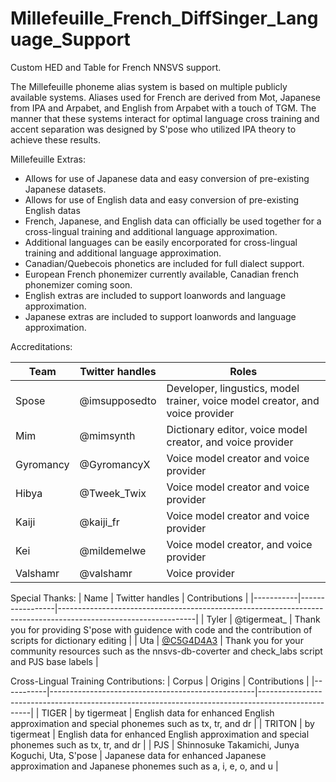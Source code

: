 # Millefeuille_French_DiffSinger_Language_Support
Custom HED and Table for French NNSVS support.

The Millefeuille phoneme alias system is based on multiple publicly available systems. Aliases used for French are derived from Mot, Japanese from IPA and Arpabet, and English from Arpabet with a touch of TGM. The manner that these systems interact for optimal language cross training and accent separation was designed by S'pose who utilized IPA theory to achieve these results.

Millefeuille Extras:
- Allows for use of Japanese data and easy conversion of pre-existing Japanese datasets.
- Allows for use of English data and easy conversion of pre-existing English datas
- French, Japanese, and English data can officially be used together for a cross-lingual training and additional language approximation.
- Additional languages can be easily encorporated for cross-lingual training and additional language approximation.
- Canadian/Quebecois phonetics are included for full dialect support.
- European French phonemizer currently available, Canadian french phonemizer coming soon.
- English extras are included to support loanwords and language approximation.
- Japanese extras are included to support loanwords and language approximation.

Accreditations:

|   Team    | Twitter handles |                                     Roles                                     |
|-----------|-----------------|-------------------------------------------------------------------------------|
|   Spose   |  @imsupposedto  | Developer, lingustics, model trainer, voice model creator, and voice provider |
|    Mim    |    @mimsynth    | Dictionary editor, voice model creator, and voice provider                    |
| Gyromancy |   @GyromancyX   | Voice model creator and voice provider                                        |
|   Hibya   |   @Tweek_Twix   | Voice model creator and voice provider                                        |
|   Kaiji   |    @kaiji_fr    | Voice model creator and voice provider                                        |
|    Kei    |   @mildemelwe   | Voice model creator, and voice provider                                       |
|  Valshamr |    @valshamr    | Voice provider                                                                |

Special Thanks:
|   Name    | Twitter handles |                                                Contributions                                                   |
|-----------|-----------------|----------------------------------------------------------------------------------------------------------------|
|   Tyler   |   @tigermeat_   | Thank you for providing S'pose with guidence with code and the contribution of scripts for dictionary editing  |
|    Uta    |    [@C5G4D4A3](https://twitter.com/C5G4D4A3)    | Thank you for your community resources such as the nnsvs-db-coverter and check_labs script and PJS base labels |

Cross-Lingual Training Contributions:
|   Corpus  |                     Origins                       |                                         Contributions                                             |
|-----------|---------------------------------------------------|---------------------------------------------------------------------------------------------------|
|   TIGER   |                   by tigermeat                    | English data for enhanced English approximation and special phonemes such as tx, tr, and dr       |
|   TRITON  |                   by tigermeat                    | English data for enhanced English approximation and special phonemes such as tx, tr, and dr       |
|    PJS    |  Shinnosuke Takamichi, Junya Koguchi, Uta, S'pose | Japanese data for enhanced Japanese approximation and Japanese phonemes such as a, i, e, o, and u |
